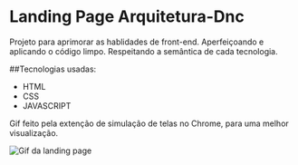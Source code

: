 # Landing Page Arquitetura-Dnc

Projeto para aprimorar as hablidades de front-end.
Aperfeiçoando e aplicando o código limpo. Respeitando a semântica de cada tecnologia.

##Tecnologias usadas:
 - HTML
 - CSS
 - JAVASCRIPT

Gif feito pela extenção de simulação de telas no Chrome, para uma melhor visualização.

<img src="./img/mobile.gif" alt="Gif da landing page">
